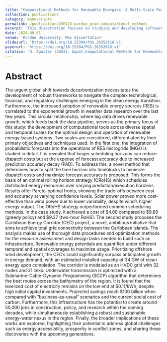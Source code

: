 ```yaml
---
title: "Computational Methods for Renewable Energies: A Multi-Scale Perspective"
collection: publications
category: manuscripts
permalink: /publication/250123-purdue_grad-computational_methods
excerpt: 'This dissertation focuses on studying and developing software tools to support clean energy transitions across different scales - from local microgrids to international energy corridors. '
date: 2024-09-01
venue: 'Purdue University, MSc dissertation'
slidesurl: 'https://doi.org/10.25394/PGS.26352616.v1'
paperurl: 'https://doi.org/10.25394/PGS.26352616.v1'
citation: 'D. Aguilar (2024). &quot;Computational Methods for Renewable Energies: A Multi-Scale Perspective.&quot; <i>Purdue University, MSc dissertation</i>.'
---
```


# Abstract

The urgent global shift towards decarbonization necessitates the development of robust frameworks to navigate the complex technological, financial, and regulatory challenges emerging in the clean energy transition. Furthermore, the increased adoption of renewable energy sources (RES) is correlated to the exponential growth in weather data research over the last few years. This circular relationship, where big data drives renewable growth, which feeds back the data pipeline, serves as the primary focus of this study: the development of computational tools across diverse spatial and temporal scales for the optimal design and operation of renewable energy-based systems. Two scales are considered, differentiated by their primary objectives and techniques used. In the first one, the integration of probabilistic forecasts into the operations of RES microgrids (MGs) is studied in detail. It is revealed that longer scheduling horizons can reduce dispatch costs but at the expense of forecast accuracy due to increased prediction accuracy decay (PAD). To address this, a novel method that determines how to split the time horizon into timeblocks to minimize dispatch costs and maximize forecast accuracy is proposed. This forms the basis of an optimal rolling horizon strategy (ORoHS) which schedules distributed energy resources over varying prediction/execution horizons. Results offer Pareto-optimal fronts, showing the trade-offs between cost and accuracy at varying confidence levels. Solar power proved more cost-effective than wind power due to lower variability, despite wind’s higher energy output. The ORoHS strategy outperformed common scheduling methods. In the case study, it achieved a cost of $4.68 compared to $9.89 (greedy policy) and $9.37 (two-hour RoHS). The second study proposes the Caribbean Energy Corridor (CEC) project, a novel, ambitious initiative that aims to achieve total grid connectivity between the Caribbean islands. The analysis makes use of thorough data procedures and optimization methods for the resource assessment and design tasks needed to build such an infrastructure. Renewable energy potentials are quantified under different temporal and spatial coverages to maximize usage. Prioritizing offshore wind development, the CEC’s could significantly surpass anticipated growth in energy demand, with an estimated installed capacity of 34 GW of clean energy upon completion. The corridor is modeled as an HVDC grid with 32 nodes and 31 links. Underwater transmission is optimized with a Submarine-Cable-Dynamic-Programming (SCDP) algorithm that determines the best routes across the bathymetry of the region. It is found that the levelized cost of electricity remains on the low end at $0.11/kWh, despite high initial capital investments. Projected savings reach $100 billion when compared with ”business-as-usual” scenarios and the current social cost of carbon. Furthermore, this infrastructure has the potential to create around 50,000 jobs in construction, policy, and research within the coming decades, while simultaneously establishing a robust and sustainable energy-water nexus in the region. Finally, the broader implications of these works are explored, highlighting their potential to address global challenges such as energy accessibility, prosperity in conflict zones, and sharing these discoveries with the upcoming generations.
